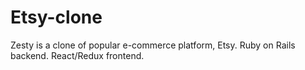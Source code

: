 # Etsy-clone
Zesty is a clone of popular e-commerce platform, Etsy. Ruby on Rails backend. React/Redux frontend.

